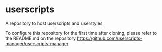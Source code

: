 # userscripts

A repository to host userscripts and userstyles

To configure this repository for the first time after cloning, please refer to the README.md on the repository https://github.com/userscripts-manager/userscripts-manager